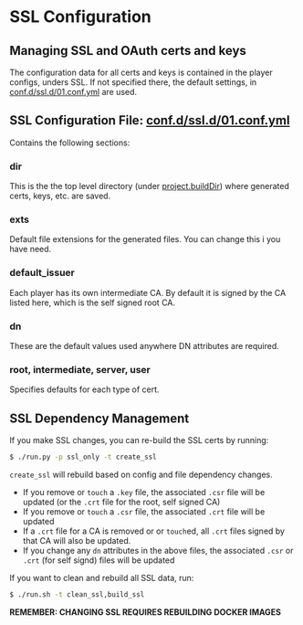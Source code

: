 # SSL Configuration

## Managing SSL and OAuth certs and keys
The configuration data for all certs and keys is contained in the player
configs, unders SSL.  If not specified there, the default settings, in
[conf.d/ssl.d/01.conf.yml](conf.d/ssl.d/01.conf.yml) are used.

## SSL Configuration File: [conf.d/ssl.d/01.conf.yml](conf.d/ssl.d/01.conf.yml)
Contains the following sections:
### dir
This is the the top level directory (under [project.buildDir](conf.d/project.d/00.yml))
where generated certs, keys, etc. are saved.

### exts
Default file extensions for the generated files.  You can change this i you have need.

### default_issuer
Each player has its own intermediate CA.  By default it is signed by the CA listed
here, which is the self signed root CA.

### dn
These are the default values used anywhere DN attributes are required.

### root, intermediate, server, user
Specifies defaults for each type of cert.


## SSL Dependency Management
If you make SSL changes,  you can re-build the
SSL certs by running:

```bash
$ ./run.py -p ssl_only -t create_ssl
```
`create_ssl` will rebuild based on config and file dependency changes.

- If you remove or `touch` a `.key` file, the associated `.csr` file will be updated (or the
`.crt` file for the root, self signed CA)
- If you remove or `touch` a `.csr` file, the associated `.crt` file will be updated
- If a `.crt` file for a CA is removed or  or `touch`ed, all `.crt` files signed by that CA will
also be updated.
- If you change any `dn` attributes in the above files, the associated `.csr` or
`.crt` (for self signd) files will be updated

If you want to clean and rebuild all SSL data, run:
```bash
$ ./run.sh -t clean_ssl,build_ssl
```
**REMEMBER:  CHANGING SSL REQUIRES REBUILDING DOCKER IMAGES**
